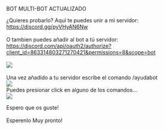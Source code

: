 BOT MULTI-BOT ACTUALIZADO

¿Quieres probarlo?
Aquí te puedes unir a mi servidor:
<a href="https://discord.gg/pyVHyAN6Nw">https://discord.gg/pyVHyAN6Nw</a>
<br>
<br>
O tambien puedes añadir al bot a tú servidor:
<br>
<a href="https://discord.com/api/oauth2/authorize?client_id=863314803271270421&permissions=8&scope=bot">https://discord.com/api/oauth2/authorize?client_id=863314803271270421&permissions=8&scope=bot</a>
<br>
<br>
<img src="https://i.imgur.com/orJbN1p.png">
<br>
<br>
Una vez añadido a tu servidor escribe el comando /ayudabot
<br>
<img src="https://i.imgur.com/iPKnLKu.png">
<br>
Puedes presionar click en alguno de los comandos...
<br>
<img src="https://i.imgur.com/twrMUaC.png">
<br>

Espero que os guste!
<br>
<br>
Esperenlo Muy pronto!
